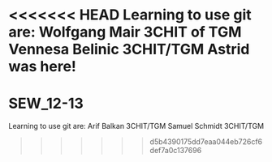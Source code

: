 <<<<<<< HEAD
Learning to use git are:
Wolfgang Mair 3CHIT of TGM
Vennesa Belinic 3CHIT/TGM
Astrid was here!
=======
SEW_12-13
=========
Learning to use git are:
Arif Balkan 3CHIT/TGM
Samuel Schmidt 3CHIT/TGM
>>>>>>> d5b4390175dd7eaa044eb726cf6def7a0c137696
